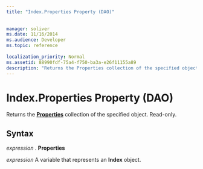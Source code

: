 ```yaml
---
title: "Index.Properties Property (DAO)"
 
 
manager: soliver
ms.date: 11/16/2014
ms.audience: Developer
ms.topic: reference
  
localization_priority: Normal
ms.assetid: 88990fdf-75a4-f750-ba3a-e26f11155a89
description: "Returns the Properties collection of the specified object. Read-only."
---
```


# Index.Properties Property (DAO)

Returns the **[Properties](properties-collection-dao.md)** collection of the specified object. Read-only. 
  
## Syntax

 *expression*  . **Properties**
  
 *expression*  A variable that represents an **Index** object. 
  

